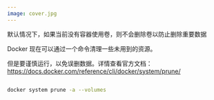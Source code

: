 ```yaml
---
image: cover.jpg
---
```



默认情况下，如果当前没有容器使用卷，则不会删除卷以防止删除重要数据

Docker 现在可以通过一个命令清理一些未用到的资源。

但是要谨慎运行，以免误删数据。详情查看官方文档：https://docs.docker.com/reference/cli/docker/system/prune/

```bash

docker system prune -a --volumes

```